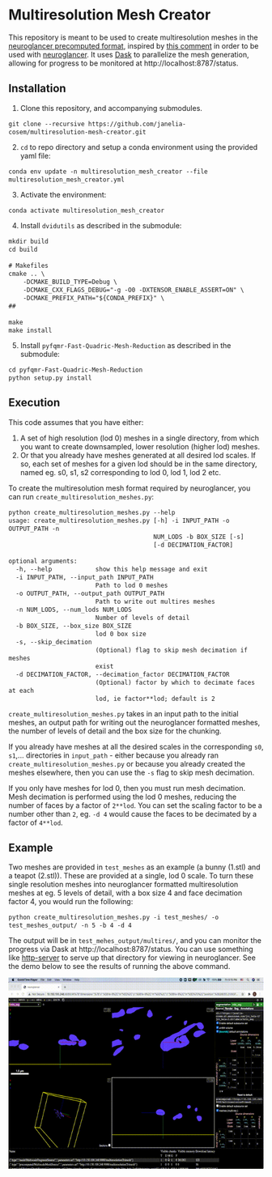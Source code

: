 # Multiresolution Mesh Creator
This repository is meant to be used to create multiresolution meshes in the [neuroglancer precomputed format](https://github.com/google/neuroglancer/blob/master/src/neuroglancer/datasource/precomputed/meshes.md), inspired by [this comment](https://github.com/google/neuroglancer/issues/272#issuecomment-752212014) in order to be used with [neuroglancer](https://github.com/google/neuroglancer). It uses [Dask](https://dask.org/) to parallelize the mesh generation, allowing for progress to be monitored at http://localhost:8787/status.

## Installation
1. Clone this repository, and accompanying submodules.

```
git clone --recursive https://github.com/janelia-cosem/multiresolution-mesh-creator.git
```
2. `cd` to repo directory and setup a conda environment using the provided yaml file:
```
conda env update -n multiresolution_mesh_creator --file multiresolution_mesh_creator.yml
```
3. Activate the environment:
```
conda activate multiresolution_mesh_creator
```
4. Install `dvidutils` as described in the submodule:
```cd dvidutils
mkdir build
cd build

# Makefiles
cmake .. \
    -DCMAKE_BUILD_TYPE=Debug \
    -DCMAKE_CXX_FLAGS_DEBUG="-g -O0 -DXTENSOR_ENABLE_ASSERT=ON" \
    -DCMAKE_PREFIX_PATH="${CONDA_PREFIX}" \
##

make
make install
```
5. Install `pyfqmr-Fast-Quadric-Mesh-Reduction` as described in the submodule:
```
cd pyfqmr-Fast-Quadric-Mesh-Reduction
python setup.py install
```

## Execution
This code assumes that you have either:
1. A set of high resolution (lod 0) meshes in a single directory, from which you want to create downsampled, lower resolution (higher lod) meshes.
2. Or that you already have meshes generated at all desired lod scales. If so, each set of meshes for a given lod should be in the same directory, named eg. s0, s1, s2 corresponding to lod 0, lod 1, lod 2 etc.

To create the multiresolution mesh format required by neuroglancer, you can run `create_multiresolution_meshes.py`:
```
python create_multiresolution_meshes.py --help
usage: create_multiresolution_meshes.py [-h] -i INPUT_PATH -o OUTPUT_PATH -n
                                        NUM_LODS -b BOX_SIZE [-s]
                                        [-d DECIMATION_FACTOR]

optional arguments:
  -h, --help            show this help message and exit
  -i INPUT_PATH, --input_path INPUT_PATH
                        Path to lod 0 meshes
  -o OUTPUT_PATH, --output_path OUTPUT_PATH
                        Path to write out multires meshes
  -n NUM_LODS, --num_lods NUM_LODS
                        Number of levels of detail
  -b BOX_SIZE, --box_size BOX_SIZE
                        lod 0 box size
  -s, --skip_decimation
                        (Optional) flag to skip mesh decimation if meshes
                        exist
  -d DECIMATION_FACTOR, --decimation_factor DECIMATION_FACTOR
                        (Optional) factor by which to decimate faces at each
                        lod, ie factor**lod; default is 2
```

`create_multiresolution_meshes.py` takes in an input path to the initial meshes, an output path for writing out the neuroglancer formatted meshes, the number of levels of detail and the box size for the chunking. 

If you already have meshes at all the desired scales in the corresponding `s0`, `s1`,... directories in `input_path` - either because you already ran `create_multiresolution_meshes.py` or because you already created the meshes elsewhere, then you can use the `-s` flag to skip mesh decimation. 

If you only have meshes for lod 0, then you must run mesh decimation. Mesh decimation is performed using the lod 0 meshes, reducing the number of faces by a factor of `2**lod`. You can set the scaling factor to be a number other than `2`, eg. `-d 4` would cause the faces to be decimated by a factor of `4**lod`.

## Example
Two meshes are provided in `test_meshes` as an example (a bunny (1.stl) and a teapot (2.stl)). These are provided at a single, lod 0 scale. To turn these single resolution meshes into neuroglancer formatted multiresolution meshes at eg. 5 levels of detail, with a box size 4 and face decimation factor 4, you would run the following:
```
python create_multiresolution_meshes.py -i test_meshes/ -o test_meshes_output/ -n 5 -b 4 -d 4
```

The output will be in `test_mehes_output/multires/`, and you can monitor the progress via Dask at http://localhost:8787/status. You can use something like [http-server](https://www.npmjs.com/package/http-server) to serve up that directory for viewing in neuroglancer. See the demo below to see the results of running the above command.

![Demo](recording/recording.gif)


